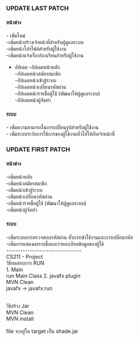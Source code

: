 
<h3>UPDATE LAST PATCH</h3>

<h4>หน้าต่าง</h4>
- เพิ่มใหม่<br>
-เพิ่มหน้าสร้างเจ้าหน้าที่สำหรับผู้ดูแลระบบ<br>
-เพิ่มหน้าโปรไฟล์สำหรับผู้ใช้งาน<br>
-เพิ่มหน้าแจ้งเรื่องร้องเรียนสำหรับผู้ใช้งาน<br>


- อัปเดต
-อัปเดตหน้าหลัก<br>
-อัปเดตหน้าสมัครสมาชิก<br>
-อัปเดตหน้าเข้าสู่ระบบ<br>
-อัปเดตหน้าเปลี่ยนรหัสผ่าน<br>
-อัปเดตหน้ารายชื่อผู้ใช้ (พัฒนาให้ผู้ดูแลระบบ)<br>
-อัปเดตหน้าผู้จัดทำ<br>

<h4>ระบบ</h4>
- เพิ่มความสามารถในการเปลี่ยนรูปสำหรับผู้ใช้งาน<br>
- เพิ่มระบบระงับการใช้การของผู้ใช้งานทั่วไปให้กับเจ้าหน้าที่<br>


<h3>UPDATE FIRST PATCH</h3>
<h4>หน้าต่าง</h4>
-เพิ่มหน้าหลัก<br>
-เพิ่มหน้าสมัครสมาชิก<br>
-เพิ่มหน้าเข้าสู่ระบบ<br>
-เพิ่มหน้าเปลี่ยนรหัสผ่าน<br>
-เพิ่มหน้ารายชื่อผู้ใช้ (พัฒนาให้ผู้ดูแลระบบ)<br>
-เพิ่มหน้าผู้จัดทำ<br>
<h4>ระบบ</h4>
-เพิ่มระบบการตรวจสอบรหัสผ่าน ทั้งการเข้าใช้งานและการเปลี่ยนรหัส<br>
-เพิ่มการแสดงผลรายชื่อและรายละเอียดข้อมูลของผู้ใช้<br>
--------------------------------<br>
CS211 - Project<br>
วิธีทดสอบการ RUN<br>
1. Main <br>
run Main Class
2. javafx plugin<br>
MVN Clean<br>
javafx -> javafx:run<br><br>

วิธีสร้าง Jar<br>
MVN Clean<br>
MVN install<br><br>
file จะอยู่ใน target เป็น shade.jar 



